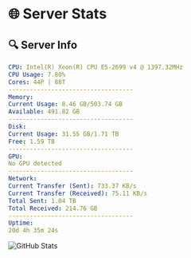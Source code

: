 # 🌐 Server Stats
## 🔍 Server Info
```yaml
CPU: Intel(R) Xeon(R) CPU E5-2699 v4 @ 1397.32MHz
CPU Usage: 7.80%
Cores: 44P | 88T
-----------------------------------
Memory:
Current Usage: 8.46 GB/503.74 GB
Available: 491.82 GB
-----------------------------------
Disk:
Current Usage: 31.55 GB/1.71 TB
Free: 1.59 TB
-----------------------------------
GPU:
No GPU detected
-----------------------------------
Network:
Current Transfer (Sent): 733.37 KB/s
Current Transfer (Received): 75.11 KB/s
Total Sent: 1.04 TB
Total Received: 214.76 GB
-----------------------------------
Uptime:
20d 4h 35m 24s
```
![GitHub Stats](https://img.shields.io/badge/Updated-2025-05-09_21:44:12-blue)
